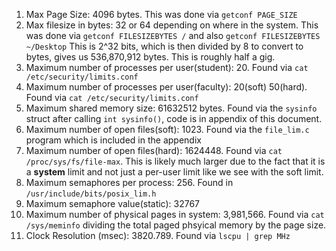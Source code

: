 1. Max Page Size: 4096 bytes. This was done via `getconf PAGE_SIZE`
2. Max filesize in bytes: 32 or 64 depending on where in the system. This was done via `getconf FILESIZEBYTES /` and also `getconf FILESIZEBYTES ~/Desktop`  This is 2^32 bits, which is then divided by 8 to convert to bytes, gives us 536,870,912 bytes.  This is roughly half a gig.
3. Maximum number of processes per user(student): 20. Found via `cat /etc/security/limits.conf`
4. Maximum number of processes per user(faculty): 20(soft) 50(hard). Found via `cat /etc/security/limits.conf`
5. Maximum shared memory size: 61632512 bytes. Found via the `sysinfo` struct after calling `int sysinfo()`, code is in appendix of this document.
6. Maximum number of open files(soft): 1023. Found via the `file_lim.c` program which is included in the appendix
7. Maximum number of open files(hard): 1624448. Found via `cat /proc/sys/fs/file-max`. This is likely much larger due to the fact that it is a **system** limit and not just a per-user limit like we see with the soft limit.
8. Maximum semaphores per process: 256. Found in `/usr/include/bits/posix_lim.h`
9. Maximum semaphore value(static): 32767
10. Maximum number of physical pages in system: 3,981,566. Found via `cat /sys/meminfo` dividing the total paged phsyical memory by the page size.
11. Clock Resolution (msec): 3820.789. Found via `lscpu | grep MHz`
